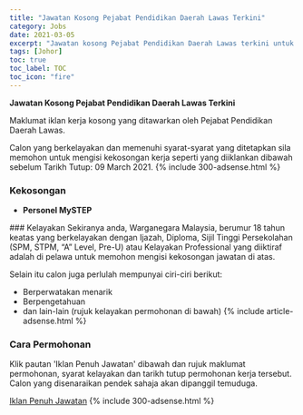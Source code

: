 ```yaml
---
title: "Jawatan Kosong Pejabat Pendidikan Daerah Lawas Terkini" 
category: Jobs 
date: 2021-03-05 
excerpt: "Jawatan kosong Pejabat Pendidikan Daerah Lawas terkini untuk kekosongan Personel MySTEP" 
tags: [Johor] 
toc: true 
toc_label: TOC 
toc_icon: "fire" 
--- 
```


**Jawatan Kosong Pejabat Pendidikan Daerah Lawas Terkini**

Maklumat iklan kerja kosong yang ditawarkan oleh Pejabat Pendidikan Daerah Lawas. 

Calon yang berkelayakan dan memenuhi syarat-syarat yang ditetapkan sila memohon untuk mengisi kekosongan kerja seperti yang diiklankan dibawah sebelum Tarikh Tutup: 09 March 2021. 
{% include 300-adsense.html %} 
### Kekosongan 
<ul>
<li><strong>Personel MySTEP&#160;</strong></li>
</ul> 
### Kelayakan 
Sekiranya anda, Warganegara Malaysia, berumur 18 tahun keatas yang berkelayakan dengan Ijazah, Diploma, Sijil Tinggi Persekolahan (SPM, STPM, “A” Level, Pre-U) atau Kelayakan Professional yang diiktiraf adalah di pelawa untuk memohon mengisi kekosongan jawatan di atas.

Selain itu calon juga perlulah mempunyai ciri-ciri berikut:
- Berperwatakan menarik
- Berpengetahuan
- dan lain-lain (rujuk kelayakan permohonan di bawah) 
{% include article-adsense.html %} 
### Cara Permohonan 
Klik pautan 'Iklan Penuh Jawatan' dibawah dan rujuk maklumat permohonan, syarat kelayakan dan tarikh tutup permohonan kerja tersebut.
Calon yang disenaraikan pendek sahaja akan dipanggil temuduga.

<a href="http://infokerjaya.org/pejabat-pendidikan-daerah-lawas/" class="btn btn--info" target="_blank" rel="nofollow noopenner">Iklan Penuh Jawatan</a> 
{% include 300-adsense.html %} 